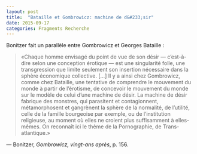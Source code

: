 ```yaml
---
layout: post
title:  "Bataille et Gombrowicz: machine de d&#233;sir"
date: 2015-09-17
categories: Fragments Recherche
---
```

Bonitzer fait un parallèle entre Gombrowicz et Georges Bataille :

> «Chaque homme envisagé du point de vue de son désir — c’est-à-dire selon une conception érotique — est une singularité folle, une transgression que limite seulement son insertion nécessaire dans la sphère économique collective. […] Il y a ainsi chez Gombrowicz, comme chez Bataille, une tentative de comprendre le mouvement du monde à partir de l’érotisme, de concevoir le mouvement du monde sur le modèle de celui d’une machine de désir. La machine de désir fabrique des monstres, qui parasitent et contagionnent, métamorphosent et gangrènent la sphère de la normalité, de l’utilité, celle de la famille bourgeoise par exemple, ou de l’institution religieuse, au moment où elles ne croient plus suffisamment à elles-mêmes. On reconnaît ici le thème de la Pornographie, de Trans-atlantique.»

— Bonitzer, _Gombrowicz, vingt-ans après_, p. 156.

